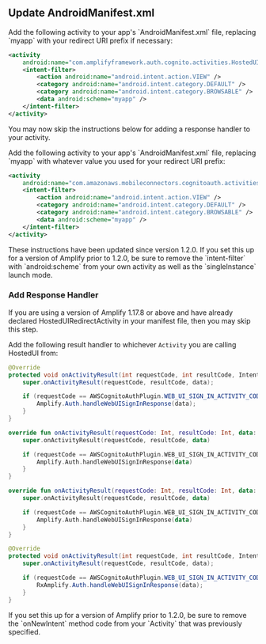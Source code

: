 ## Update AndroidManifest.xml

<amplify-block-switcher>
<amplify-block name="v1.17.8+">
Add the following activity to your app's `AndroidManifest.xml` file, replacing `myapp` with
your redirect URI prefix if necessary:

```xml
<activity
    android:name="com.amplifyframework.auth.cognito.activities.HostedUIRedirectActivity">
    <intent-filter>
        <action android:name="android.intent.action.VIEW" />
        <category android:name="android.intent.category.DEFAULT" />
        <category android:name="android.intent.category.BROWSABLE" />
        <data android:scheme="myapp" />
    </intent-filter>
</activity>
```

You may now skip the instructions below for adding a response handler to your activity.

</amplify-block>
<amplify-block name="v1.17.7 and below">
Add the following activity to your app's `AndroidManifest.xml` file, replacing `myapp` with
whatever value you used for your redirect URI prefix:

```xml
<activity
    android:name="com.amazonaws.mobileconnectors.cognitoauth.activities.CustomTabsRedirectActivity">
    <intent-filter>
        <action android:name="android.intent.action.VIEW" />
        <category android:name="android.intent.category.DEFAULT" />
        <category android:name="android.intent.category.BROWSABLE" />
        <data android:scheme="myapp" />
    </intent-filter>
</activity>
```

<amplify-callout>
These instructions have been updated since version 1.2.0. If you set this up for a version of Amplify prior to 1.2.0, be sure to remove the `intent-filter` with `android:scheme` from your own activity as well as the `singleInstance` launch mode.
</amplify-callout>

</amplify-block>
</amplify-block-switcher>

### Add Response Handler
<amplify-callout>
If you are using a version of Amplify 1.17.8 or above and have already declared HostedUIRedirectActivity in your manifest file, then you may skip this step.
</amplify-callout>

Add the following result handler to whichever `Activity` you are calling HostedUI from:

<amplify-block-switcher>
<amplify-block name="Java">

```java
@Override
protected void onActivityResult(int requestCode, int resultCode, Intent data) {
    super.onActivityResult(requestCode, resultCode, data);

    if (requestCode == AWSCognitoAuthPlugin.WEB_UI_SIGN_IN_ACTIVITY_CODE) {
        Amplify.Auth.handleWebUISignInResponse(data);
    }
}
```

</amplify-block>
<amplify-block name="Kotlin - Callbacks">

```kotlin
override fun onActivityResult(requestCode: Int, resultCode: Int, data: Intent?) {
    super.onActivityResult(requestCode, resultCode, data)

    if (requestCode == AWSCognitoAuthPlugin.WEB_UI_SIGN_IN_ACTIVITY_CODE) {
        Amplify.Auth.handleWebUISignInResponse(data)
    }
}
```

</amplify-block>
<amplify-block name="Kotlin - Coroutines (Beta)">

```kotlin
override fun onActivityResult(requestCode: Int, resultCode: Int, data: Intent?) {
    super.onActivityResult(requestCode, resultCode, data)

    if (requestCode == AWSCognitoAuthPlugin.WEB_UI_SIGN_IN_ACTIVITY_CODE) {
        Amplify.Auth.handleWebUISignInResponse(data)
    }
}
```

</amplify-block>
<amplify-block name="RxJava">

```java
@Override
protected void onActivityResult(int requestCode, int resultCode, Intent data) {
    super.onActivityResult(requestCode, resultCode, data);

    if (requestCode == AWSCognitoAuthPlugin.WEB_UI_SIGN_IN_ACTIVITY_CODE) {
        RxAmplify.Auth.handleWebUISignInResponse(data);
    }
}
```

 </amplify-block>
</amplify-block-switcher>

<amplify-callout>
If you set this up for a version of Amplify prior to 1.2.0, be sure to remove the `onNewIntent` method code from your `Activity` that was previously specified.
</amplify-callout>
